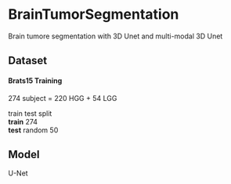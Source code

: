 # BrainTumorSegmentation
Brain tumore segmentation with 3D Unet and multi-modal 3D Unet

Dataset
--
#### Brats15 Training 

274 subject = 220 HGG + 54 LGG  


train test split   
**train** 274   
**test**  random 50  

Model
--
U-Net 



